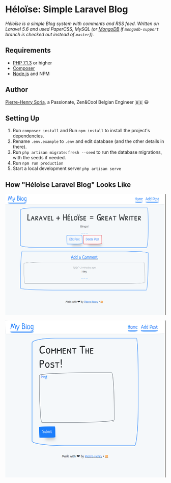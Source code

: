 # Héloïse: Simple Laravel Blog

*Héloïse is a simple Blog system with comments and RSS feed. Written on Laravel 5.6 and used PaperCSS, MySQL (or [MongoDB](https://github.com/pH-7/Heloise/tree/mongodb-support) if `mongodb-support` branch is checked out instead of `master`)).*


## Requirements

* [PHP 7.1.3](http://php.net/releases/7_1_3.php) or higher
* [Composer](https://getcomposer.org)
* [Node.js](https://nodejs.org) and NPM


## Author

[Pierre-Henry Soria](http://pierrehenry.be), a Passionate, Zen&Cool Belgian Engineer :belgium: :smiley:


## Setting Up

1. Run `composer install` and Run `npm install` to install the project's dependencies.
2. Rename `.env.example` to `.env` and edit database (and the other details in there).
3. Run `php artisan migrate:fresh --seed` to run the database migrations, with the seeds if needed.
4. Run `npm run production`
5. Start a local development server `php artisan serve`


## How "Héloïse Laravel Blog" Looks Like

![Add, Edit and Delete Blog Posts](_screenshots/blog-post-heloise-laravel.png)

![Add Comments to Blog Posts](_screenshots/blog-add-comment.png)

